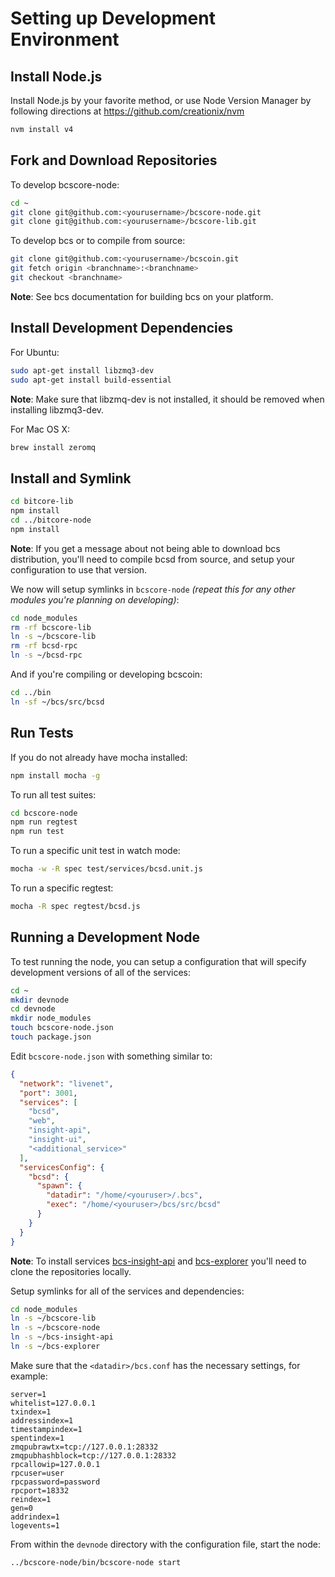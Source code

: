 # Setting up Development Environment

## Install Node.js

Install Node.js by your favorite method, or use Node Version Manager by following directions at https://github.com/creationix/nvm

```bash
nvm install v4
```

## Fork and Download Repositories

To develop bcscore-node:

```bash
cd ~
git clone git@github.com:<yourusername>/bcscore-node.git
git clone git@github.com:<yourusername>/bcscore-lib.git
```

To develop bcs or to compile from source:

```bash
git clone git@github.com:<yourusername>/bcscoin.git
git fetch origin <branchname>:<branchname>
git checkout <branchname>
```
**Note**: See bcs documentation for building bcs on your platform.


## Install Development Dependencies

For Ubuntu:
```bash
sudo apt-get install libzmq3-dev
sudo apt-get install build-essential
```
**Note**: Make sure that libzmq-dev is not installed, it should be removed when installing libzmq3-dev.


For Mac OS X:
```bash
brew install zeromq
```

## Install and Symlink

```bash
cd bitcore-lib
npm install
cd ../bitcore-node
npm install
```
**Note**: If you get a message about not being able to download bcs distribution, you'll need to compile bcsd from source, and setup your configuration to use that version.


We now will setup symlinks in `bcscore-node` *(repeat this for any other modules you're planning on developing)*:
```bash
cd node_modules
rm -rf bcscore-lib
ln -s ~/bcscore-lib
rm -rf bcsd-rpc
ln -s ~/bcsd-rpc
```

And if you're compiling or developing bcscoin:
```bash
cd ../bin
ln -sf ~/bcs/src/bcsd
```

## Run Tests

If you do not already have mocha installed:
```bash
npm install mocha -g
```

To run all test suites:
```bash
cd bcscore-node
npm run regtest
npm run test
```

To run a specific unit test in watch mode:
```bash
mocha -w -R spec test/services/bcsd.unit.js
```

To run a specific regtest:
```bash
mocha -R spec regtest/bcsd.js
```

## Running a Development Node

To test running the node, you can setup a configuration that will specify development versions of all of the services:

```bash
cd ~
mkdir devnode
cd devnode
mkdir node_modules
touch bcscore-node.json
touch package.json
```

Edit `bcscore-node.json` with something similar to:
```json
{
  "network": "livenet",
  "port": 3001,
  "services": [
    "bcsd",
    "web",
    "insight-api",
    "insight-ui",
    "<additional_service>"
  ],
  "servicesConfig": {
    "bcsd": {
      "spawn": {
        "datadir": "/home/<youruser>/.bcs",
        "exec": "/home/<youruser>/bcs/src/bcsd"
      }
    }
  }
}
```

**Note**: To install services [bcs-insight-api](https://github.com/bcsproject/insight-api) and [bcs-explorer](https://github.com/bcsproject/bcs-explorer) you'll need to clone the repositories locally.

Setup symlinks for all of the services and dependencies:

```bash
cd node_modules
ln -s ~/bcscore-lib
ln -s ~/bcscore-node
ln -s ~/bcs-insight-api
ln -s ~/bcs-explorer
```

Make sure that the `<datadir>/bcs.conf` has the necessary settings, for example:
```
server=1
whitelist=127.0.0.1
txindex=1
addressindex=1
timestampindex=1
spentindex=1
zmqpubrawtx=tcp://127.0.0.1:28332
zmqpubhashblock=tcp://127.0.0.1:28332
rpcallowip=127.0.0.1
rpcuser=user
rpcpassword=password
rpcport=18332
reindex=1
gen=0
addrindex=1
logevents=1
```

From within the `devnode` directory with the configuration file, start the node:
```bash
../bcscore-node/bin/bcscore-node start
```
